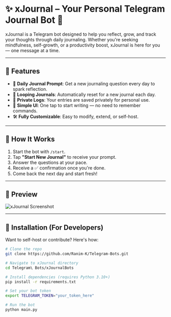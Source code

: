 # ✨ xJournal – Your Personal Telegram Journal Bot 📝

xJournal is a Telegram bot designed to help you reflect, grow, and track your thoughts through daily journaling. Whether you're seeking mindfulness, self-growth, or a productivity boost, xJournal is here for you — one message at a time.

---

## 🌟 Features

- 🧠 **Daily Journal Prompt**: Get a new journaling question every day to spark reflection.
- 🔁 **Looping Journals**: Automatically reset for a new journal each day.
- 💾 **Private Logs**: Your entries are saved privately for personal use.
- 🔘 **Simple UI**: One tap to start writing — no need to remember commands.
- 🛠️ **Fully Customizable**: Easy to modify, extend, or self-host.

---

## 🚀 How It Works

1. Start the bot with `/start`.
2. Tap **"Start New Journal"** to receive your prompt.
3. Answer the questions at your pace.
4. Receive a ✅ confirmation once you're done.
5. Come back the next day and start fresh!

---

## 📸 Preview

![xJournal Screenshot](screenshot.png) <!-- Optional: Add your own image -->

---

## 🔧 Installation (For Developers)

Want to self-host or contribute? Here's how:

```bash
# Clone the repo
git clone https://github.com/Ranim-K/Telegram-Bots.git

# Navigate to xJournal directory
cd Telegram\ Bots/xJournalBots

# Install dependencies (requires Python 3.10+)
pip install -r requirements.txt

# Set your bot token
export TELEGRAM_TOKEN="your_token_here"

# Run the bot
python main.py
